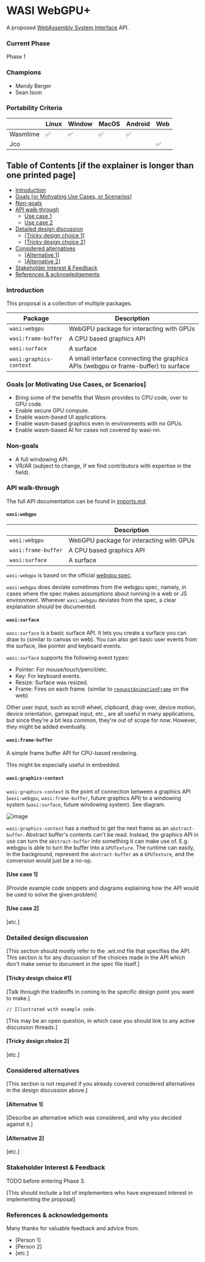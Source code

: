 # WASI WebGPU+

A proposed [WebAssembly System Interface](https://github.com/WebAssembly/WASI) API.

### Current Phase

Phase 1

### Champions

- Mendy Berger
- Sean Isom 

### Portability Criteria

|          | Linux | Window | MacOS | Android | Web |
| -------- | ----- | ------ | ----- | ------- | --- |
| Wasmtime | ✅    | ✅     | ✅     | ✅      |     |
| Jco      |       |        |       |         | ✅  |

## Table of Contents [if the explainer is longer than one printed page]

- [Introduction](#introduction)
- [Goals [or Motivating Use Cases, or Scenarios]](#goals-or-motivating-use-cases-or-scenarios)
- [Non-goals](#non-goals)
- [API walk-through](#api-walk-through)
  - [Use case 1](#use-case-1)
  - [Use case 2](#use-case-2)
- [Detailed design discussion](#detailed-design-discussion)
  - [[Tricky design choice 1]](#tricky-design-choice-1)
  - [[Tricky design choice 2]](#tricky-design-choice-2)
- [Considered alternatives](#considered-alternatives)
  - [[Alternative 1]](#alternative-1)
  - [[Alternative 2]](#alternative-2)
- [Stakeholder Interest & Feedback](#stakeholder-interest--feedback)
- [References & acknowledgements](#references--acknowledgements)

### Introduction

This proposal is a collection of multiple packages.

| Package                 | Description                                                                        |
| ------------------------| ---------------------------------------------------------------------------------- |
| `wasi:webgpu`           | WebGPU package for interacting with GPUs                                           |
| `wasi:frame-buffer`     | A CPU based graphics API                                                           |
| `wasi:surface`          | A surface                                                                          |
| `wasi:graphics-context` | A small interface connecting the graphics APIs (webgpu or frame-buffer) to surface |


### Goals [or Motivating Use Cases, or Scenarios]

- Bring some of the benefits that Wasm provides to CPU code, over to GPU code. 
- Enable secure GPU compute.
- Enable wasm-based UI applications.
- Enable wasm-based graphics even in environments with no GPUs.
- Enable wasm-based AI for cases not covered by wasi-nn.

### Non-goals

- A full windowing API.
- VR/AR (subject to change, if we find contributors with expertise in the field).

### API walk-through

The full API documentation can be found in [imports.md](imports.md).

#### `wasi:webgpu`


|                         | Description                                   |
| ------------------------| ----------------------------------------------------- |
| `wasi:webgpu`           | WebGPU package for interacting with GPUs               |
| `wasi:frame-buffer`     | A CPU based graphics API                               |
| `wasi:surface`          | A surface                                              |
`wasi:webgpu` is based on the official [webgpu spec](https://www.w3.org/TR/webgpu/).

`wasi:webgpu` does deviate sometimes from the webgpu spec, namely, in cases where the spec makes assumptions about running in a web or JS environment. Wherever `wasi:webgpu` deviates from the spec, a clear explanation should be documented.

#### `wasi:surface`

`wasi:surface` is a basic surface API. It lets you create a surface you can draw to (similar to canvas on web). You can also get basic user events from the surface, like pointer and keyboard events.

`wasi:surface` supports the following event types:
- Pointer: For mouse/touch/pencil/etc.
- Key: For keyboard events.
- Resize: Surface was resized.
- Frame: Fires on each frame. (similar to [`requestAnimationFrame`](https://developer.mozilla.org/en-US/docs/Web/API/window/requestAnimationFrame) on the web)

Other user input, such as scroll wheel, clipboard, drag-over, device motion, device orientation, gamepad input, etc., are all useful in many applications, but since they're a bit less common, they're out of scope for now. However, they might be added eventually.

#### `wasi:frame-buffer`

A simple frame buffer API for CPU-based rendering.

This might be especially useful in embedded.

#### `wasi:graphics-context`

`wasi:graphics-context` is the point of connection between a graphics API (`wasi:webgpu`, `wasi:frame-buffer`, future graphics API) to a windowing system (`wasi:surface`, future windowing system). See diagram.

![image](https://github.com/user-attachments/assets/55bcc436-7bcd-4f02-9090-888106b889ef)

`wasi:graphics-context` has a method to get the next frame as an `abstract-buffer`. Abstract buffer's contents can't be read. Instead, the graphics API in use can turn the `abstract-buffer` into something it can make use of. E.g. webgpu is able to turn the buffer into a `GPUTexture`. The runtime can easily, in the background, represent the `abstract-buffer` as a `GPUTexture`, and the conversion would just be a no-op.

#### [Use case 1]

[Provide example code snippets and diagrams explaining how the API would be used to solve the given problem]

#### [Use case 2]

[etc.]

### Detailed design discussion

[This section should mostly refer to the .wit.md file that specifies the API. This section is for any discussion of the choices made in the API which don't make sense to document in the spec file itself.]

#### [Tricky design choice #1]

[Talk through the tradeoffs in coming to the specific design point you want to make.]

```
// Illustrated with example code.
```

[This may be an open question, in which case you should link to any active discussion threads.]

#### [Tricky design choice 2]

[etc.]

### Considered alternatives

[This section is not required if you already covered considered alternatives in the design discussion above.]

#### [Alternative 1]

[Describe an alternative which was considered, and why you decided against it.]

#### [Alternative 2]

[etc.]

### Stakeholder Interest & Feedback

TODO before entering Phase 3.

[This should include a list of implementers who have expressed interest in implementing the proposal]

### References & acknowledgements

Many thanks for valuable feedback and advice from:

- [Person 1]
- [Person 2]
- [etc.]
